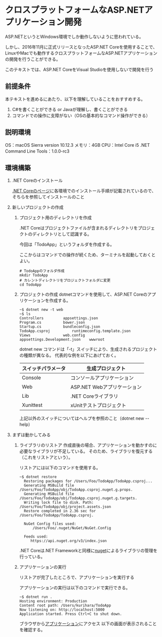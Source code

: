 # クロスプラットフォームなASP.NETアプリケーション開発

ASP.NETというとWindows環境でしか動作しないように思われている。

しかし、2016年11月に正式リリースとなったASP.NET Coreを使用することで、LinuxやMacでも動作するクロスプラットフォームなASP.NETアプリケーションの開発を行うことができる。

このテキストでは、ASP.NET CoreをVisual Studioを使用しないで開発を行う

## 前提条件
本テキストを進めるにあたり、以下を理解していることをおすすめする。
1. C#を書くことができる or Javaが理解し、書くことができる
2. コマンドでの操作に支障がない（OSの基本的なコマンド操作ができる）

## 説明環境
OS：macOS Sierra version 10.12.3
メモリ：4GB
CPU：Intel Core i5
.NET Command Line Tools：1.0.0-rc3

## 環境構築
1. .NET Coreのインストール

      [.NET Coreのページ](https://www.microsoft.com/net/download/core#/sdk)に各環境でのインストール手順が記載されているので、そちらを参照してインストールのこと

2. 新しいプロジェクトの作成
    1.  プロジェクト用のディレクトリを作成

        .NET Coreはプロジェクトファイルが含まれるディレクトリをプロジェクトのディレクトリとして認識する。

        今回は「TodoApp」というフォルダを作成する。

        ここからはコマンドでの操作が続くため、ターミナルを起動しておくとよい。

        ```
        # TodoAppのフォルダ作成
        mkdir TodoApp
        # カレントディレクトリをプロジェクトフォルダに変更
        cd TodoApp
        ```
    2. プロジェクトの作成
        dotnetコマンドを使用して、ASP.NET Coreのアプリケーションを作成する。

        ``` 
        ~$ dotnet new -t web
        ~$ ls
        Controllers			appsettings.json
        Program.cs			bower.json
        Startup.cs			bundleconfig.json
        TodoApp.csproj			runtimeconfig.template.json
        Views				web.config
        appsettings.Development.json	wwwroot
        ```

        dotnet new コマンドは「-t」スイッチにより、生成されるプロジェクトの種類が異なる。
        代表的な例を以下にあげておく。

        スイッチパラメータ|生成プロジェクト
         ------------- | ----------- 
         Console | コンソールアプリケーション 
         Web | ASP.NET Webアプリケーション 
         Lib | .NET Coreライブラリ 
         Xunittest | xUnitテストプロジェクト 

        上記以外のスイッチについてはヘルプを参照のこと（dotnet new --help）
        
3. まずは動かしてみる

    1. ライブラリのリストア
        作成直後の場合、アプリケーションを動かすのに必要なライブラリが不足している。
        そのため、ライブラリを復元する（これをリストアという）。

        リストアには以下のコマンドを使用する。

        ```
        ~$ dotnet restore
          Restoring packages for /Users/Foo/TodoApp/TodoApp.csproj...
          Generating MSBuild file /Users/Foo/TodoApp/obj/TodoApp.csproj.nuget.g.props.
          Generating MSBuild file /Users/Foo/TodoApp/obj/TodoApp.csproj.nuget.g.targets.
          Writing lock file to disk. Path: /Users/Foo/TodoApp/obj/project.assets.json
          Restore completed in 2.36 sec for /Users/Foo/TodoApp/TodoApp.csproj.
  
          NuGet Config files used:
              /Users/Foo/.nuget/NuGet/NuGet.Config
  
          Feeds used:
             https://api.nuget.org/v3/index.json
        ```

        .NET Coreは.NET Frameworkと同様に[nuget](https://www.nuget.org)によるライブラリの管理を行っている。

    2. アプリケーションの実行
    
        リストアが完了したところで、アプリケーションを実行する

        アプリケーションの実行は以下のコマンドで実行できる。

        ```
        ~$ dotnet run .
        Hosting environment: Production
        Content root path: /Users/kurihara/TodoApp
        Now listening on: http://localhost:5000
        Application started. Press Ctrl+C to shut down.
        ```

        ブラウザから[アプリケーション](http://localhost:5000)にアクセス
        以下の画面が表示されることを確認する。